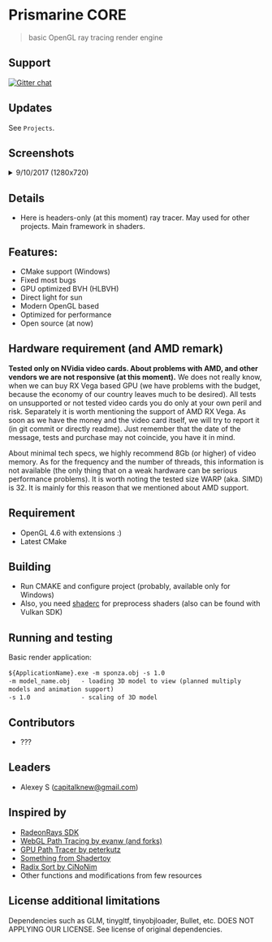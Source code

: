 # Prismarine CORE

> basic OpenGL ray tracing render engine


## Support

[![Gitter chat](https://badges.gitter.im/Join%20Chat.svg)](https://gitter.im/capitalknew/prismarine)


## Updates

See `Projects`. 

## Screenshots

<details>
<summary>9/10/2017 (1280x720)</summary>

<img src="Screenshots/dyn1.png" width="640"/>
<img src="Screenshots/dyn2.png" width="640"/>
<img src="Screenshots/dyn3.png" width="640"/>
<img src="Screenshots/dyn4.png" width="640"/>

</details>

## Details

- Here is headers-only (at this moment) ray tracer. May used for other projects. Main framework in shaders.

## Features: 

- CMake support (Windows)
- Fixed most bugs
- GPU optimized BVH (HLBVH)
- Direct light for sun
- Modern OpenGL based
- Optimized for performance
- Open source (at now)

## Hardware requirement (and AMD remark)

**Tested only on NVidia video cards. About problems with AMD, and other vendors we are not responsive (at this moment).** We does not really know, when we can buy RX Vega based GPU (we have problems with the budget, because the economy of our country leaves much to be desired). All tests on unsupported or not tested video cards you do only at your own peril and risk. Separately it is worth mentioning the support of AMD RX Vega. As soon as we have the money and the video card itself, we will try to report it (in git commit or directly readme). Just remember that the date of the message, tests and purchase may not coincide, you have it in mind.

About minimal tech specs, we highly recommend 8Gb (or higher) of video memory. As for the frequency and the number of threads, this information is not available (the only thing that on a weak hardware can be serious performance problems). It is worth noting the tested size WARP (aka. SIMD) is 32. It is mainly for this reason that we mentioned about AMD support.

## Requirement

- OpenGL 4.6 with extensions :)
- Latest CMake

## Building 

- Run CMAKE and configure project (probably, available only for Windows)
- Also, you need [shaderc](https://github.com/google/shaderc) for preprocess shaders (also can be found with Vulkan SDK)

## Running and testing

Basic render application: 

```
${ApplicationName}.exe -m sponza.obj -s 1.0
-m model_name.obj   - loading 3D model to view (planned multiply models and animation support)
-s 1.0              - scaling of 3D model
```

## Contributors

- ???

## Leaders

- Alexey S (capitalknew@gmail.com)

## Inspired by

- [RadeonRays SDK](https://github.com/GPUOpen-LibrariesAndSDKs/RadeonRays_SDK)
- [WebGL Path Tracing by evanw (and forks)](https://github.com/evanw/webgl-path-tracing)
- [GPU Path Tracer by peterkutz](https://github.com/peterkutz/GPUPathTracer)
- [Something from Shadertoy](https://www.shadertoy.com/)
- [Radix Sort by CiNoNim](https://github.com/cNoNim/radix-sort)
- Other functions and modifications from few resources

## License additional limitations

Dependencies such as GLM, tinygltf, tinyobjloader, Bullet, etc. DOES NOT APPLYING OUR LICENSE. See license of original dependencies. 
